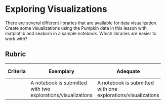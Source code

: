 # Exploring Visualizations

There are several different libraries that are available for data visualization. Create some visualizations using the Pumpkin data in this lesson with matplotlib and seaborn in a sample notebook. Which libraries are easier to work with?

## Rubric

| Criteria | Exemplary | Adequate | Needs Improvement |
| -------- | --------- | -------- | ----------------- |
|          | A notebook is submitted with two explorations/visualizations         |   A notebook is submitted with one explorations/visualizations       |  A notebook is not submitted                 |
